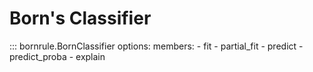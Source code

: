 # Born's Classifier

::: bornrule.BornClassifier
    options:
      members:
        - fit
        - partial_fit
        - predict
        - predict_proba
        - explain
